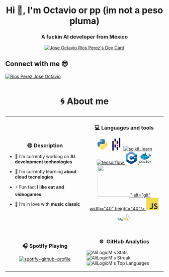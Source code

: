 <h1 align="center">Hi 👋, I'm Octavio or pp (im not a peso pluma)</h1>
<h3 align="center">A fuckin  AI developer from México</h3>
<p align="center">
<a href="https://app.daily.dev/alilm2000"><img src="https://upload.wikimedia.org/wikipedia/commons/d/d1/Mencho_-_2018_Wanted_Poster_%28cropped%29_%28cropped%29.PNG" width="400" alt="Jose Octavio Rios Perez's Dev Card"/></a>
</p>

## Connect with me 😎
<p align="left">
<a href="https://www.linkedin.com/in/jose-octavio-rios-perez-b95934259/" target="blank"><img align="center" src="https://raw.githubusercontent.com/rahuldkjain/github-profile-readme-generator/master/src/images/icons/Social/linked-in-alt.svg" alt="Rios Perez Jose Octavio" height="30" width="40" /></a>
</p>

<table>
<caption> 
  <h1 align="center">🌀 About me</h1>
</caption>
<tr>
<td width="50%">
<h3 align="center">😄 Description</h3>
<div align="left">
  
- 🔭 I’m currently working on **AI development technologies**

- 🌱 I’m currently learning **about cloud tecnologies**

- ⚡ Fun fact **I like eat and videogames**
  
- 💖 I’m in love with **music classic**

</div>
                                                                                      
</td>       

<td width="50%">
<h3 align="center">💻 Languages and tools</h3>
<div align="center">
<p align="center">
  <a href="https://www.python.org" target="_blank" rel="noreferrer"> <img src="https://raw.githubusercontent.com/devicons/devicon/master/icons/python/python-original.svg" alt="python" width="40" height="40"/> </a> 
  <a href="https://pandas.pydata.org/" target="_blank" rel="noreferrer"> <img src="https://raw.githubusercontent.com/devicons/devicon/2ae2a900d2f041da66e950e4d48052658d850630/icons/pandas/pandas-original.svg" alt="pandas" width="40" height="40"/> </a> 
  <a href="https://scikit-learn.org/" target="_blank" rel="noreferrer"> <img src="https://upload.wikimedia.org/wikipedia/commons/0/05/Scikit_learn_logo_small.svg" alt="scikit_learn" width="40" height="40"/> </a> 
  <a href="https://www.tensorflow.org" target="_blank" rel="noreferrer"> <img src="https://www.vectorlogo.zone/logos/tensorflow/tensorflow-icon.svg" alt="tensorflow" width="40" height="40"/> </a>
  <a href="https://www.w3schools.com/cpp/" target="_blank" rel="noreferrer"> <img src="https://raw.githubusercontent.com/devicons/devicon/master/icons/cplusplus/cplusplus-original.svg" alt="cplusplus" width="40" height="40"/> </a> 
  <a href="https://www.docker.com/" target="_blank" rel="noreferrer"> <img src="https://raw.githubusercontent.com/devicons/devicon/master/icons/docker/docker-original-wordmark.svg" alt="docker" width="40" height="40"/> </a> 
  <a href="https://azure.microsoft.com/es-mx/free/search/" target="_blank" rel="noreferrer"> <img src="<svg xmlns="http://www.w3.org/2000/svg" x="0px" y="0px" width="100" height="100" viewBox="0 0 48 48">
<linearGradient id="k8yl7~hDat~FaoWq8WjN6a_VLKafOkk3sBX_gr1" x1="-1254.397" x2="-1261.911" y1="877.268" y2="899.466" gradientTransform="translate(1981.75 -1362.063) scale(1.5625)" gradientUnits="userSpaceOnUse"><stop offset="0" stop-color="#114a8b"></stop><stop offset="1" stop-color="#0669bc"></stop></linearGradient><path fill="url(#k8yl7~hDat~FaoWq8WjN6a_VLKafOkk3sBX_gr1)" d="M17.634,6h11.305L17.203,40.773c-0.247,0.733-0.934,1.226-1.708,1.226H6.697 c-0.994,0-1.8-0.806-1.8-1.8c0-0.196,0.032-0.39,0.094-0.576L15.926,7.227C16.173,6.494,16.86,6,17.634,6L17.634,6z"></path><path fill="#0078d4" d="M34.062,29.324H16.135c-0.458-0.001-0.83,0.371-0.831,0.829c0,0.231,0.095,0.451,0.264,0.608 l11.52,10.752C27.423,41.826,27.865,42,28.324,42h10.151L34.062,29.324z"></path><linearGradient id="k8yl7~hDat~FaoWq8WjN6b_VLKafOkk3sBX_gr2" x1="-1252.05" x2="-1253.788" y1="887.612" y2="888.2" gradientTransform="translate(1981.75 -1362.063) scale(1.5625)" gradientUnits="userSpaceOnUse"><stop offset="0" stop-opacity=".3"></stop><stop offset=".071" stop-opacity=".2"></stop><stop offset=".321" stop-opacity=".1"></stop><stop offset=".623" stop-opacity=".05"></stop><stop offset="1" stop-opacity="0"></stop></linearGradient><path fill="url(#k8yl7~hDat~FaoWq8WjN6b_VLKafOkk3sBX_gr2)" d="M17.634,6c-0.783-0.003-1.476,0.504-1.712,1.25L5.005,39.595 c-0.335,0.934,0.151,1.964,1.085,2.299C6.286,41.964,6.493,42,6.702,42h9.026c0.684-0.122,1.25-0.603,1.481-1.259l2.177-6.416 l7.776,7.253c0.326,0.27,0.735,0.419,1.158,0.422h10.114l-4.436-12.676l-12.931,0.003L28.98,6H17.634z"></path><linearGradient id="k8yl7~hDat~FaoWq8WjN6c_VLKafOkk3sBX_gr3" x1="-1252.952" x2="-1244.704" y1="876.6" y2="898.575" gradientTransform="translate(1981.75 -1362.063) scale(1.5625)" gradientUnits="userSpaceOnUse"><stop offset="0" stop-color="#3ccbf4"></stop><stop offset="1" stop-color="#2892df"></stop></linearGradient><path fill="url(#k8yl7~hDat~FaoWq8WjN6c_VLKafOkk3sBX_gr3)" d="M32.074,7.225C31.827,6.493,31.141,6,30.368,6h-12.6c0.772,0,1.459,0.493,1.705,1.224 l10.935,32.399c0.318,0.942-0.188,1.963-1.13,2.281C29.093,41.968,28.899,42,28.703,42h12.6c0.994,0,1.8-0.806,1.8-1.801 c0-0.196-0.032-0.39-0.095-0.575L32.074,7.225z"></path>
</svg>" alt="git" width="40" height="40"/> </a> 
  <a href="https://developer.mozilla.org/en-US/docs/Web/JavaScript" target="_blank" rel="noreferrer"> <img src="https://raw.githubusercontent.com/devicons/devicon/master/icons/javascript/javascript-original.svg" alt="javascript" width="40" height="40"/> </a> 
  <a href="https://www.mysql.com/" target="_blank" rel="noreferrer"> <img src="https://raw.githubusercontent.com/devicons/devicon/master/icons/mysql/mysql-original-wordmark.svg" alt="mysql" width="40" height="40"/> </a>
</p>
</div>                                                                                   
</td>

</tr>

<tr>
<td width="50%">
<h3 align="center">🎧 Spotify Playing </h3>
<div align="center">
  
[![spotify-github-profile](https://spotify-github-profile.vercel.app/api/view?uid=s30c9lxa8ph0gk6pyow4tzdqy&cover_image=true&theme=default&show_offline=false&background_color=121212&interchange=false&bar_color=53b14f&bar_color_cover=true)](https://spotify-github-profile.vercel.app/api/view?uid=s30c9lxa8ph0gk6pyow4tzdqy&redirect=true)

</div>                                                                                     
</td>
<td width="50%">
<h3 align="center">⚙️ &nbsp;GitHub Analytics </h3>
<div align="left">
  
  ![AliLogicM's Stats](https://github-readme-stats.vercel.app/api?username=AliLogicM&theme=tokyonight&show_icons=true&hide_border=false&count_private=true)
  ![AliLogicM's Streak](https://github-readme-streak-stats.herokuapp.com/?user=AliLogicM&theme=tokyonight&hide_border=false)
  ![AliLogicM's Top Languages](https://github-readme-stats.vercel.app/api/top-langs/?username=AliLogicM&theme=tokyonight&show_icons=true&hide_border=false&layout=compact)
  
</tr>
</table> 
